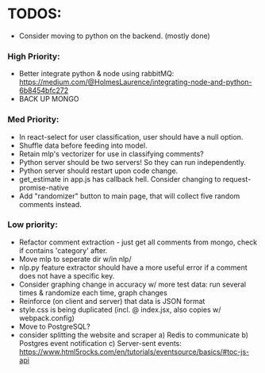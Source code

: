 # TODOS:
- Consider moving to python on the backend. (mostly done)

### High Priority:
- Better integrate python & node using rabbitMQ: https://medium.com/@HolmesLaurence/integrating-node-and-python-6b8454bfc272
- BACK UP MONGO

### Med Priority:
- In react-select for user classification, user should have a null option.
- Shuffle data before feeding into model.
- Retain mlp's vectorizer for use in classifying comments?
- Python server should be two servers! So they can run independently.
- Python server should restart upon code change.
- get_estimate in app.js has callback hell. Consider changing to request-promise-native
- Add "randomizer" button to main page, that will collect five random comments instead.

### Low priority:
- Refactor comment extraction - just get all comments from mongo, check if contains 'category' after.
- Move mlp to seperate dir w/in nlp/
- nlp.py feature extractor should have a more useful error if a comment does not have a specific key.
- Consider graphing change in accuracy w/ more test data: run several times & randomize each time, graph changes
- Reinforce (on client and server) that data is JSON format
- style.css is being duplicated (incl. @ index.jsx, also copies w/ webpack.config)
- Move to PostgreSQL?
- consider splitting the website and scraper
    a) Redis to communicate
    b) Postgres event notification
    c) Server-sent events: https://www.html5rocks.com/en/tutorials/eventsource/basics/#toc-js-api

